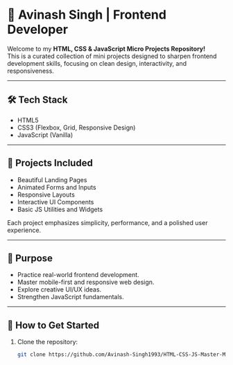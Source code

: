 # 🚀 Avinash Singh | Frontend Developer

Welcome to my **HTML, CSS & JavaScript Micro Projects Repository!**  
This is a curated collection of mini projects designed to sharpen frontend development skills, focusing on clean design, interactivity, and responsiveness.

---

## 🛠 Tech Stack
- HTML5
- CSS3 (Flexbox, Grid, Responsive Design)
- JavaScript (Vanilla)

---

## 📁 Projects Included
- Beautiful Landing Pages
- Animated Forms and Inputs
- Responsive Layouts
- Interactive UI Components
- Basic JS Utilities and Widgets

Each project emphasizes simplicity, performance, and a polished user experience.

---

## 🎯 Purpose
- Practice real-world frontend development.
- Master mobile-first and responsive web design.
- Explore creative UI/UX ideas.
- Strengthen JavaScript fundamentals.

---

## 🧩 How to Get Started
1. Clone the repository:
   ```bash
   git clone https://github.com/Avinash-Singh1993/HTML-CSS-JS-Master-Micro-Projects-.git
